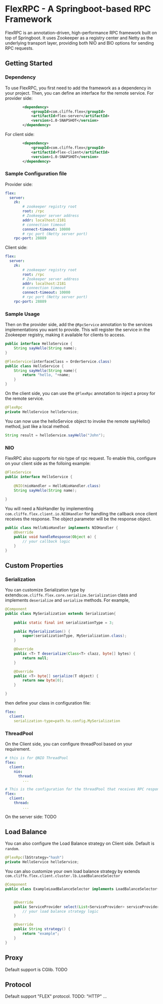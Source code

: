 # FlexRPC - A Springboot-based RPC Framework
FlexRPC is an annotation-driven, high-performance RPC framework built on top of Springboot. It uses Zookeeper as a registry center and Netty as the underlying transport layer, providing both NIO and BIO options for sending RPC requests.

## Getting Started
### Dependency
To use FlexRPC, you first need to add the framework as a dependency in your project. Then, you can define an interface for the remote service.
For provider side:
```xml
		<dependency>
			<groupId>com.cliffe.flex</groupId>
			<artifactId>flex-server</artifactId>
			<version>1.0-SNAPSHOT</version>
		</dependency>
```
For client side:
```xml
		<dependency>
			<groupId>com.cliffe.flex</groupId>
			<artifactId>flex-client</artifactId>
			<version>1.0-SNAPSHOT</version>
		</dependency>
```
### Sample Configuration file
Provider side:
```yml
flex:
  server:
    zk:
        # zookeeper registry root
        root: /rpc
        # Zookeeper server address
        addr: localhost:2181
        # connection timeout
        connect-timeout: 10000
        # rpc port (Netty server port)
    rpc-port: 28889
```
Client side:
```yml
flex:
  server:
    zk:
        # zookeeper registry root
        root: /rpc
        # Zookeeper server address
        addr: localhost:2181
        # connection timeout
        connect-timeout: 10000
        # rpc port (Netty server port)
    rpc-port: 28889
```
### Sample Usage
Then on the provider side, add the `@RpcService` annotation to the services implementations you want to provide. 
This will register the service in the Zookeeper registry, making it available for clients to access.

```java
public interface HelloService {
    String sayHello(String name);
}
```

```java
@FlexService(interfaceClass = OrderService.class)
public class HelloService {
    String sayHello(String name){
        return "hello, "+name;
    }
}
```
On the client side, you can use the `@FlexRpc` annotation to inject a proxy for the remote service.
```java
@FlexRpc
private HelloService helloService;
```
You can now use the helloService object to invoke the remote sayHello() method, just like a local method.
```java
String result = helloService.sayHello("John");
```
### NIO
FlexRPC also supports for nio type of rpc request. To enable this, configure on your client side as the folloing example:
```java
@FlexService
public interface HelloService {
    
    @NIO(nioHandler = HelloNioHandler.class)
    String sayHello(String name);
    
}
```
You will need a NioHandler by implementing `com.cliffe.flex.client.io.NIOHandler` for handling the callback once client receives the response. The object parameter will be the response object.
```java
public class HelloNioHandler implements NIOHandler {
	@Override
	public void handleResponse(Object o) {
		// your callback logic
	}
}
```
## Custom Properties
### Serialization
You can customize Serialization type by extends`com.cliffe.flex.core.serialize.Serialization` class and implements `deserialize` and `serialize` methods.
For example,
```java
@Component
public class MySerialization extends Serialization{
    
    public static final int serializationType = 3;

    public MySerialization() {
        super(serializationType, MySerialization.class);
    }

    @Override
    public <T> T deserialize(Class<T> clazz, byte[] bytes) {
        return null;
    }

    @Override
    public <T> byte[] serialize(T object) {
        return new byte[0];
    }

}
```
then define your class in configuration file:
```yml
flex:
  client:
    serialization-type=path.to.config.MySerialization
```
### ThreadPool
On the Client side, you can configure threadPool based on your requirement.
```yml
# this is for @NIO ThreadPool
flex:
  client:
    nio:
      thread:
        ...
```
```yml
# This is the configuration for the threadPool that receives RPC responses on the client side
flex:
  client:
    thread:
        ...
```
On the server side: TODO

## Load Balance
You can also configure the Load Balance strategy on Client side. Default is `random`.
```java
@FlexRpc(lbStrategy="hash")
private HelloService helloService;
```
You can also customize your own load balance strategy by extends `com.cliffe.flex.client.cluster.lb.LoadBalanceSelector`
```java
@Component
public class ExampleLoadBalanceSelector implements LoadBalanceSelector{

	
	@Override
	public ServiceProvider select(List<ServiceProvider> serviceProviderList, String interfaceName) {
		// your load balance strategy logic
	}

	@Override
	public String strategy() {
		return "example";
	}
}
```


## Proxy
Default support is CGlib.
TODO

## Protocol
Default support "FLEX" protocol. 
TODO: "HTTP" ...

